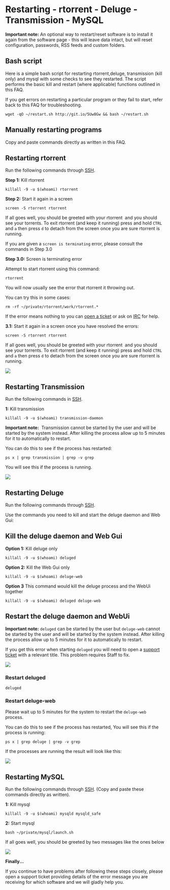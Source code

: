 Restarting - rtorrent - Deluge - Transmission - MySQL
=====================================================

  
**Important note:** An optional way to restart/reset software is to install it again from the software page - this will leave data intact, but will reset configuration, passwords, RSS feeds and custom folders.  
  

Bash script
-----------

  
Here is a simple bash script for restarting rtorrent,deluge, transmission (kill only) and mysql with some checks to see they restarted. The script performs the basic kill and restart (where applicable) functions outlined in this FAQ.  
  
If you get errors on restarting a particular program or they fail to start, refer back to this FAQ for troubleshooting.  
  

    wget -qO ~/restart.sh http://git.io/5Uw8Gw && bash ~/restart.sh

  

Manually restarting programs
----------------------------

  
Copy and paste commands directly as written in this FAQ.  
  

Restarting rtorrent
-------------------

  
Run the following commands through [SSH](https://www.feralhosting.com/faq/view?question=12).  
  
**Step 1:** Kill rtorrent  
  

    killall -9 -u $(whoami) rtorrent

  
**Step 2:** Start it again in a screen  
  

    screen -S rtorrent rtorrent

  
If all goes well, you should be greeted with your rtorrent  and you should see your torrents. To exit rtorrent (and keep it running) press and hold `CTRL` and `a` then press `d` to detach from the screen once you are sure rtorrent is running.  
  
If you are given a `screen is terminating` error, please consult the commands in Step 3.0  
  
**Step 3.0:** Screen is terminating error  
  
Attempt to start rtorrent using this command:  
  

    rtorrent

  
You will now usually see the error that rtorrent it throwing out.  
  
You can try this in some cases:  
  

    rm -rf ~/private/rtorrent/work/rtorrent.*

  
If the error means nothing to you can [open a ticket](https://www.feralhosting.com/manager/tickets/new) or ask on [IRC](https://www.feralhosting.com/chat) for help.  
  
**3.1:** Start it again in a screen once you have resolved the errors:  
  

    screen -S rtorrent rtorrent

  
If all goes well, you should be greeted with your rtorrent  and you should see your torrents. To exit rtorrent (and keep it running) press and hold `CTRL` and `a` then press `d` to detach from the screen once you are sure rtorrent is running.  
  
![](https://raw.github.com/feralhosting/feralfilehosting/master/Feral%20Wiki/Installable%20software/Restarting%20-%20rtorrent%20-%20Deluge%20-%20Transmission%20-%20MySQL/1.png)  
  

Restarting Transmission
-----------------------

  
Run the following commands in [SSH](https://www.feralhosting.com/faq/view?question=12).  
  
**1:** Kill transmission  
  

    killall -9 -u $(whoami) transmission-daemon

  
**Important note:**  Transmission cannot be started by the user and will be started by the system instead. After killing the process allow up to 5 minutes for it to automatically to restart.  
  
You can do this to see if the process has restarted:  
  

    ps x | grep transmission | grep -v grep

  
You will see this if the process is running.  
  
![](https://raw.github.com/feralhosting/feralfilehosting/master/Feral%20Wiki/Installable%20software/Restarting%20-%20rtorrent%20-%20Deluge%20-%20Transmission%20-%20MySQL/transmission.png)  
  

Restarting Deluge
-----------------

  
Run the following commands through [SSH](https://www.feralhosting.com/faq/view?question=12).  
  
Use the commands you need to kill and start the deluge daemon and Web Gui:  
  

Kill the deluge daemon and Web Gui
----------------------------------

  
**Option 1:** Kill deluge only  
  

    killall -9 -u $(whoami) deluged

  
**Option 2:** Kill the Web Gui only  
  

    killall -9 -u $(whoami) deluge-web

  
**Option 3** This command would kill the deluge process and the WebUi together  
  

    killall -9 -u $(whoami) deluged deluge-web

  

Restart the deluge daemon and WebUi
-----------------------------------

  
**Important note:** `deluged` can be started by the user but `deluge-web` cannot be started by the user and will be started by the system instead. After killing the process allow up to 5 minutes for it to automatically to restart.  
  
If you get this error when starting `deluged` you will need to open a [support ticket](https://www.feralhosting.com/manager/tickets/new) with a relevant title. This problem requires Staff to fix.  
  
![](https://raw.github.com/feralhosting/feralfilehosting/master/Feral%20Wiki/Installable%20software/Restarting%20-%20rtorrent%20-%20Deluge%20-%20Transmission%20-%20MySQL/twisted.png)  
  

### Restart deluged

  

    deluged

  

### Restart deluge-web

  
Please wait up to 5 minutes for the system to restart the `deluge-web` process.  
  
You can do this to see if the process has restarted, You will see this if the process is running:  
  

    ps x | grep deluge | grep -v grep

  
If the processes are running the result will look like this:  
  
![](https://raw.github.com/feralhosting/feralfilehosting/master/Feral%20Wiki/Installable%20software/Restarting%20-%20rtorrent%20-%20Deluge%20-%20Transmission%20-%20MySQL/deluge.png)  
  

Restarting MySQL
----------------

  
Run the following commands through [SSH](https://www.feralhosting.com/faq/view?question=12). (Copy and paste these commands directly as written).  
  
**1:** Kill mysql  
  

    killall -9 -u $(whoami) mysqld mysqld_safe

  
**2:** Start mysql  
  

    bash ~/private/mysql/launch.sh

  
If all goes well, you should be greeted by two messages like the ones below  
  
![](https://raw.github.com/feralhosting/feralfilehosting/master/Feral%20Wiki/Installable%20software/Restarting%20-%20rtorrent%20-%20Deluge%20-%20Transmission%20-%20MySQL/4.png)  
  
**Finally...**  
  
If you continue to have problems after following these steps closely, please open a support ticket providing details of the error message you are receiving for which software and we will gladly help you.  
  

